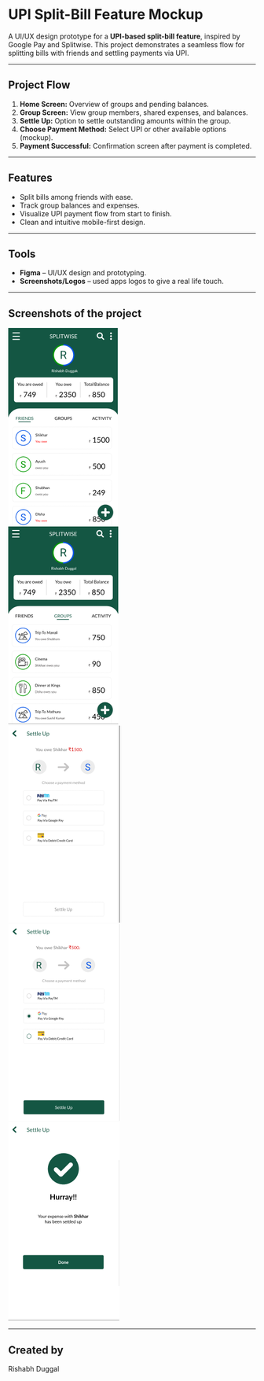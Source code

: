 # UPI Split-Bill Feature Mockup

A UI/UX design prototype for a **UPI-based split-bill feature**, inspired by Google Pay and Splitwise. This project demonstrates a seamless flow for splitting bills with friends and settling payments via UPI.

---

## Project Flow
1. **Home Screen:** Overview of groups and pending balances.  
2. **Group Screen:** View group members, shared expenses, and balances.  
3. **Settle Up:** Option to settle outstanding amounts within the group.  
4. **Choose Payment Method:** Select UPI or other available options (mockup).  
5. **Payment Successful:** Confirmation screen after payment is completed.

---

## Features
- Split bills among friends with ease.  
- Track group balances and expenses.  
- Visualize UPI payment flow from start to finish.  
- Clean and intuitive mobile-first design.

---

## Tools
- **Figma** – UI/UX design and prototyping.  
- **Screenshots/Logos** – used apps logos to give a real life touch.

---

## Screenshots of the project
![Home Screen](images/Home%20screen.png)  
![Group Screen](images/Group.png)  
![Settle Up](images/Settle%20up.png)  
![Payment Method](images/Payment%20method.png)  
![Payment Successful](images/Successful.png)


---

## Created by
Rishabh Duggal
